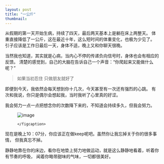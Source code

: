 ```yaml
---
layout: post
title: "一公斤"
thumbnail: 
---
```


从假期的第一天开始生病，持续了四天，最后两天基本上是躺在床上两整天。
体重直接降低了一公斤，这在最近十年，这么短时间的体重变化，也极为少见了。
引子应该是工作日最后一天，身体不适，晚上又和你聊天很晚。

当然我也知道，其实就是心病，当内心不停的传递负向信号时，身体也会有相应的反馈。
清楚的感觉到，自己的大脑在告诉自己一个声音：“你爬起来又能做什么呢？”

> 如果当初忍住 只做朋友就好了

即便到今天，我依然会每天想到你十几次，今天甚至有一次还有强烈的心跳。
有次和我说，你只是偶尔会想起我，当时我听了心里真的好涩。

我会努力一点一点把想念你的次数降下来的，不知道会持续多久，但我会努力。

<figure>
	<img src="{{ site.baseurl }}/upload/yuanqi.jpeg" alt="image">
	<figcaption>
		
	</figcaption>
</figure>

现在是晚上10：07分，你应该正在做keep呢吧。虽然你让我忘掉关于你的很多事情，
但我真忘不掉。

静静地靠在你的床边，看你在地垫上努力地做运动，就是这么静静地看着，听着你有节奏的呼吸，
闻着你略带甜味的气味，一切都很美好。
